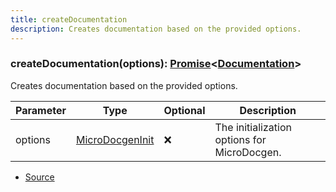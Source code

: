 ```yaml
---
title: createDocumentation
description: Creates documentation based on the provided options.
---
```



### createDocumentation(options): [Promise](https://developer.mozilla.org/en-US/docs/Web/JavaScript/Reference/Global_Objects/Promise)\<[Documentation](/docs/markdown/types/Documentation.md)>

Creates documentation based on the provided options.



| Parameter | Type | Optional | Description |
| ----------- | ----------- | ----------- | ----------- |
| options | [MicroDocgenInit](/docs/markdown/types/MicroDocgenInit.md) | ❌ | The initialization options for MicroDocgen. |


- [Source](https://github.com/neplextech/micro-docgen/blob/38358ca74767eba2bb03bd633518726d6b884070/src/documentation.ts#L111)
